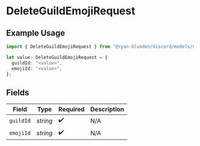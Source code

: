 # DeleteGuildEmojiRequest

## Example Usage

```typescript
import { DeleteGuildEmojiRequest } from "@ryan-blunden/discord/models/operations";

let value: DeleteGuildEmojiRequest = {
  guildId: "<value>",
  emojiId: "<value>",
};
```

## Fields

| Field              | Type               | Required           | Description        |
| ------------------ | ------------------ | ------------------ | ------------------ |
| `guildId`          | *string*           | :heavy_check_mark: | N/A                |
| `emojiId`          | *string*           | :heavy_check_mark: | N/A                |